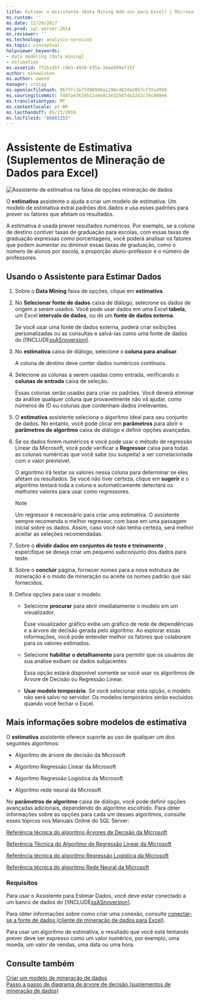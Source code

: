 ```yaml
---
title: Estimar o Assistente (Data Mining Add-ins para Excel) | Microsoft Docs
ms.custom: ''
ms.date: 12/29/2017
ms.prod: sql-server-2014
ms.reviewer: ''
ms.technology: analysis-services
ms.topic: conceptual
helpviewer_keywords:
- data modeling [data mining]
- estimation
ms.assetid: 7f2b1d5f-c9b3-4939-b35a-34ae099af15f
author: minewiskan
ms.author: owend
manager: craigg
ms.openlocfilehash: 9b7ffc1b77d90946a119dc462da2057cf3fe4988
ms.sourcegitcommit: f40fa47619512a9a9c3e3258fda3242c76c008e6
ms.translationtype: MT
ms.contentlocale: pt-BR
ms.lasthandoff: 05/23/2019
ms.locfileid: "66081253"
---
```

# <a name="estimate-wizard-data-mining-add-ins-for-excel"></a>Assistente de Estimativa (Suplementos de Mineração de Dados para Excel)
  ![Assistente de estimativa na faixa de opções mineração de dados](media/dmc-estimate.gif "Assistente de estimativa na faixa de opções mineração de dados")  
  
 O **estimativa** assistente o ajuda a criar um modelo de estimativa. Um modelo de estimativa extrai padrões dos dados e usa esses padrões para prever os fatores que afetam os resultados.  
  
 A estimativa é usada prever resultados numéricos. Por exemplo, se a coluna de destino contiver taxas de graduação para escolas, com essas taxas de graduação expressas como porcentagens, você poderá analisar os fatores que podem aumentar ou diminuir essas taxas de graduação, como o número de alunos por escola, a proporção aluno-professor e o número de professores.  
  
## <a name="using-the-estimate-data-wizard"></a>Usando o Assistente para Estimar Dados  
  
1.  Sobre o **Data Mining** faixa de opções, clique em **estimativa**.  
  
2.  No **Selecionar fonte de dados** caixa de diálogo, selecione os dados de origem a serem usados. Você pode usar dados em uma Excel **tabela**, um Excel **intervalo de dados**, ou de um **fonte de dados externa**.  
  
     Se você usar uma fonte de dados externa, poderá criar exibições personalizadas ou as consultas e salvá-las como uma fonte de dados do [!INCLUDE[ssASnoversion](../includes/ssasnoversion-md.md)].  
  
3.  No **estimativa** caixa de diálogo, selecione o **coluna para analisar**.  
  
     A coluna de destino deve conter dados numéricos contínuos.  
  
4.  Selecione as colunas a serem usadas como entrada, verificando o **colunas de entrada** caixa de seleção.  
  
     Essas colunas serão usadas para criar os padrões. Você deverá eliminar da análise qualquer coluna que provavelmente não vá ajudar, como números de ID ou colunas que contenham dados irrelevantes.  
  
5.  O **estimativa** assistente seleciona o algoritmo ideal para seu conjunto de dados. No entanto, você pode clicar em **parâmetros** para abrir o **parâmetros de algoritmo** caixa de diálogo e definir opções avançadas.  
  
6.  Se os dados forem numéricos e você pode usar o método de regressão Linear da Microsoft, você pode verificar a **Regressor** caixa para todas as colunas numéricas que você sabe (ou suspeita) a ser correlacionada com o valor previsível.  
  
     O algoritmo irá testar os valores nessa coluna para determinar se eles afetam os resultados. Se você não tiver certeza, clique em **sugerir** e o algoritmo testará toda a coluna e automaticamente detectará os melhores valores para usar como regressores.  
  
    > [!NOTE]  
    >  Um regressor é necessário para criar uma estimativa. O assistente sempre recomenda o melhor regressor, com base em uma passagem inicial sobre os dados. Assim, caso você não tenha certeza, será melhor aceitar as seleções recomendadas.  
  
7.  Sobre o **dividir dados em conjuntos de teste e treinamento** , especifique se deseja criar um pequeno subconjunto dos dados para teste.  
  
8.  Sobre o **concluir** página, fornecer nomes para a nova estrutura de mineração e o modo de mineração ou aceite os nomes padrão que são fornecidos.  
  
9. Defina opções para usar o modelo.  
  
    -   Selecione **procurar** para abrir imediatamente o modelo em um visualizador.  
  
         Esse visualizador gráfico exibe um gráfico de rede de dependências e a árvore de decisão gerada pelo algoritmo. Ao explorar essas informações, você pode entender melhor os fatores que colaboram para os valores estimados.  
  
    -   Selecione **habilitar o detalhamento** para permitir que os usuários de sua análise exibam os dados subjacentes.  
  
         Essa opção estará disponível somente se você usar os algoritmos de Árvore de Decisão ou Regressão Linear.  
  
    -   **Usar modelo temporário**. Se você selecionar esta opção, o modelo não será salvo no servidor. Os modelos temporários serão excluídos quando você fechar o Excel.  
  
## <a name="more-about-estimation-models"></a>Mais informações sobre modelos de estimativa  
 O **estimativa** assistente oferece suporte ao uso de qualquer um dos seguintes algoritmos:  
  
-   Algoritmo de árvore de decisão da Microsoft  
  
-   Algoritmo Regressão Linear da Microsoft  
  
-   Algoritmo Regressão Logística da Microsoft  
  
-   Algoritmo rede neural da Microsoft  
  
 No **parâmetros de algoritmo** caixa de diálogo, você pode definir opções avançadas adicionais, dependendo do algoritmo escolhido. Para obter informações sobre as opções para cada um desses algoritmos, consulte esses tópicos nos Manuais Online do SQL Server:  
  
 [Referência técnica do algoritmo Árvores de Decisão da Microsoft](data-mining/microsoft-decision-trees-algorithm-technical-reference.md)  
  
 [Referência Técnica do Algoritmo de Regressão Linear da Microsoft](data-mining/microsoft-linear-regression-algorithm-technical-reference.md)  
  
 [Referência técnica do algoritmo Regressão Logística da Microsoft](data-mining/microsoft-logistic-regression-algorithm-technical-reference.md)  
  
 [Referência técnica do algoritmo Rede Neural da Microsoft](data-mining/microsoft-neural-network-algorithm-technical-reference.md)  
  
### <a name="requirements"></a>Requisitos  
 Para usar o Assistente para Estimar Dados, você deve estar conectado a um banco de dados do [!INCLUDE[ssASnoversion](../includes/ssasnoversion-md.md)].  
  
 Para obter informações sobre como criar uma conexão, consulte [conectar-se a fonte de dados &#40;cliente de mineração de dados para Excel&#41;](connect-to-source-data-data-mining-client-for-excel.md).  
  
 Para usar um algoritmo de estimativa, o resultado que você está tentando prever deve ser expresso como um valor numérico, por exemplo, uma moeda, um valor de vendas, uma data ou uma hora.  
  
## <a name="see-also"></a>Consulte também  
 [Criar um modelo de mineração de dados](creating-a-data-mining-model.md)   
 [Passo a passo de diagrama de árvore de decisão &#40;suplementos de mineração de dados&#41;](decision-tree-diagram-walkthrough-data-mining-add-ins.md)  
  
  
